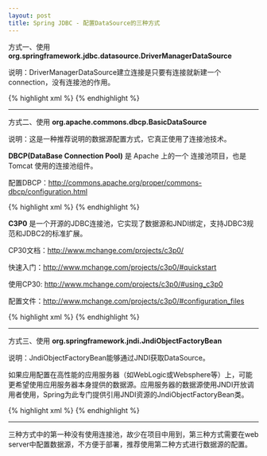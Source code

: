 ```yaml
---
layout: post
title: Spring JDBC - 配置DataSource的三种方式
---
```


方式一、使用 **org.springframework.jdbc.datasource.DriverManagerDataSource**

说明：DriverManagerDataSource建立连接是只要有连接就新建一个connection，没有连接池的作用。 

{% highlight xml %}
<bean id="dataSource" class="org.springframework.jdbc.datasource.DriverManagerDataSource"> 
    <property name="driverClassName" value="${jdbc.driverClassName}" />
    <property name="url" value="${jdbc.url}" />
    <property name="username" value="${jdbc.username}" />
    <property name="password" value="${jdbc.password}" />
</bean> 
{% endhighlight %}

---

方式二、使用 **org.apache.commons.dbcp.BasicDataSource**

说明：这是一种推荐说明的数据源配置方式，它真正使用了连接池技术。

**DBCP(DataBase Connection Pool)** 是 Apache 上的一个 连接池项目，也是 Tomcat 使用的连接池组件。

配置DBCP：<http://commons.apache.org/proper/commons-dbcp/configuration.html>

{% highlight xml %}
<bean id="dataSource" class="org.apache.commons.dbcp.BasicDataSource"> 
    <property name="driverClassName" value="${jdbc.driver}" />
    <property name="url" value="${jdbc.url}" />
    <property name="username" value="${jdbc.username}" />
    <property name="password" value="${jdbc.password}" />
    <!--连接池启动时的初始化 -->
    <property name="initialSize" value="1" />
    <!--连接池的最大值 -->
    <property name="maxActive" value="30" />
    <!-- 最大空闲值，当经过一个高峰时间后，连接池可以慢慢将已经用不到的链接慢慢释放一部分，一直减少到 maxle为止 -->
    <property name="maxIdle" value="2" />
    <!-- 最小空闲值，当空闲的连接数少于阀值时，连接池就会预申请去一些链接，以免洪峰来时来不及申请 -->
    <property name="minIdle" value="1" />
    <!-- 运行判断连接超时任务的时间间隔，单位为毫秒，默认为-1，即不执行任务。 -->
    <property name="timeBetweenEvictionRunsMillis" value="3600000" />
    <!-- 连接的超时时间，默认为半小时。 -->
    <property name="minEvictableIdleTimeMillis" value="3600000" />
</bean> 
{% endhighlight %}

**C3P0** 是一个开源的JDBC连接池，它实现了数据源和JNDI绑定，支持JDBC3规范和JDBC2的标准扩展。

CP30文档：<http://www.mchange.com/projects/c3p0/>

快速入门：<http://www.mchange.com/projects/c3p0/#quickstart>

使用CP30: <http://www.mchange.com/projects/c3p0/#using_c3p0>

配置文件：<http://www.mchange.com/projects/c3p0/#configuration_files>

{% highlight xml %}
<bean id="dataSource" class="com.mchange.v2.c3p0.ComboPooledDataSource"       
    destroy-method="close">
    <property name="driverClass" value="${jdbc.driver}" />
    <property name="jdbcUrl" value="${jdbc.url}" />
    <property name="user" value="${jdbc.username}" />
    <property name="password" value="${jdbc.password}" />
    <!-- 当连接池中的连接耗尽的时候c3p0一次同时获取的连接数。Default: 3 -->
    <property name="acquireIncrement" value="5" />
    <!-- 定义在从数据库获取新连接失败后重复尝试的次数。Default: 30 -->
    <property name="acquireRetryAttempts" value="30" />
    <!-- 两次连接中间隔时间，单位毫秒。Default: 1000 -->
    <property name="acquireRetryDelay" value="1000" />
    <!-- 连接关闭时默认将所有未提交的操作回滚。Default: false -->
    <property name="autoCommitOnClose" value="false" />
    <!--
      当连接池用完时客户端调用getConnection()后等待获取新连接的时间，超时后将抛出
      SQLException,如设为0则无限期等待。单位毫秒。Default: 0
    -->
    <property name="checkoutTimeout" value="10000" />
    <!-- 每60秒检查所有连接池中的空闲连接。Default: 0 -->
    <property name="idleConnectionTestPeriod" value="60" />
    <!-- 初始化时获取的连接数，取值应在minPoolSize与maxPoolSize之间。Default: 3 -->
    <property name="initialPoolSize" value="10" />
    <!-- 连接池中保留的最小连接数 -->
    <property name="minPoolSize" value="5" />
    <!-- 连接池中保留的最大连接数。Default: 15 -->
    <property name="maxPoolSize" value="30" />
    <!-- 最大空闲时间,60秒内未使用则连接被丢弃。若为0则永不丢弃。Default: 0 -->
    <property name="maxIdleTime" value="60" />
    <!--
      c3p0将建一张名为Test的空表，并使用其自带的查询语句进行测试。如果定义了这个参数那么
      属性preferredTestQuery将被忽略。你不能在这张Test表上进行任何操作，它将只供c3p0测试 使用。Default:
      null
    -->
    <property name="automaticTestTable" value="c3p0_TestTable" />
    <!--
      获取连接失败将会引起所有等待连接池来获取连接的线程抛出异常。但是数据源仍有效
      保留，并在下次调用getConnection()的时候继续尝试获取连接。如果设为true，那么在尝试
      获取连接失败后该数据源将申明已断开并永久关闭。Default: false
    -->
    <property name="breakAfterAcquireFailure" value="false" />
</bean>
{% endhighlight %}

---

方式三、使用 **org.springframework.jndi.JndiObjectFactoryBean**

说明：JndiObjectFactoryBean能够通过JNDI获取DataSource。

如果应用配置在高性能的应用服务器（如WebLogic或Websphere等）上，可能更希望使用应用服务器本身提供的数据源。应用服务器的数据源使用JNDI开放调用者使用，Spring为此专门提供引用JNDI资源的JndiObjectFactoryBean类。

{% highlight xml %}
<bean id="dataSource" class="org.springframework.jndi.JndiObjectFactoryBean"> 
    <property name="jndiName" value="Java:comp/env/jdbc/roseindiaDB_local" />
</bean> 
{% endhighlight %}

---

三种方式中的第一种没有使用连接池，故少在项目中用到，第三种方式需要在web server中配置数据源，不方便于部署，推荐使用第二种方式进行数据源的配置。 